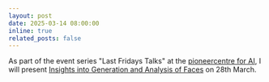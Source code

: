 ```yaml
---
layout: post
date: 2025-03-14 08:00:00
inline: true
related_posts: false
---
```


As part of the event series "Last Fridays Talks" at the [pioneercentre for AI](https://www.aicentre.dk/), I will present [Insights into Generation and Analysis of Faces](https://www.aicentre.dk/events/last-fridays-talks-fine-grained-analysis) on 28th March. 
